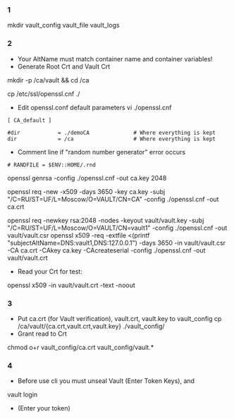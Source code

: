 ### 1

mkdir vault_config vault_file vault_logs

### 2
- Your AltName must match container name and container variables!
- Generate Root Crt and Vault Crt

mkdir -p /ca/vault && cd /ca

cp /etc/ssl/openssl.cnf ./

- Edit openssl.conf default parameters
vi ./openssl.cnf

```
[ CA_default ]

#dir            = ./demoCA              # Where everything is kept
dir             = /ca                   # Where everything is kept
```
- Comment line if "random number generator" error occurs
```
# RANDFILE = $ENV::HOME/.rnd
```
openssl genrsa -config ./openssl.cnf -out ca.key 2048

openssl req -new -x509 -days 3650 -key ca.key -subj "/C=RU/ST=UF/L=Moscow/O=VAULT/CN=CA" -config ./openssl.cnf -out ca.crt

openssl req -newkey rsa:2048 -nodes -keyout vault/vault.key -subj "/C=RU/ST=UF/L=Moscow/O=VAULT/CN=vault1" -config ./openssl.cnf -out vault/vault.csr
openssl x509 -req -extfile <(printf "subjectAltName=DNS:vault1,DNS:127.0.0.1") -days 3650 -in vault/vault.csr -CA ca.crt -CAkey ca.key -CAcreateserial -config ./openssl.cnf -out vault/vault.crt

- Read your Crt for test:

openssl x509 -in vault/vault.crt -text -noout

### 3
- Put ca.crt (for Vault verification), vault.crt, vault.key to vault_config
cp /ca/vault/{ca.crt,vault.crt,vault.key} ./vault_config/
- Grant read to Crt

chmod o+r vault_config/ca.crt vault_config/vault.*

### 4 
- Before use cli you must unseal Vault (Enter Token Keys), and

vault login
- (Enter your token)
